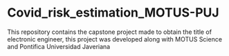 # Covid_risk_estimation_MOTUS-PUJ
This repository contains the capstone project made to obtain the title of electronic engineer, this project was developed along with MOTUS Science and Pontifica Universidad Javeriana
